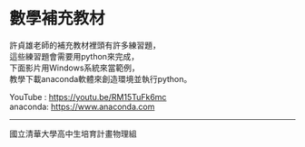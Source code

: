 # 數學補充教材

許貞雄老師的補充教材裡頭有許多練習題，  
這些練習題會需要用python來完成，   
下面影片用Windows系統來當範例，   
教學下載anaconda軟體來創造環境並執行python。   

YouTube : https://youtu.be/RM15TuFk6mc   
anaconda: https://www.anaconda.com   

---
國立清華大學高中生培育計畫物理組
